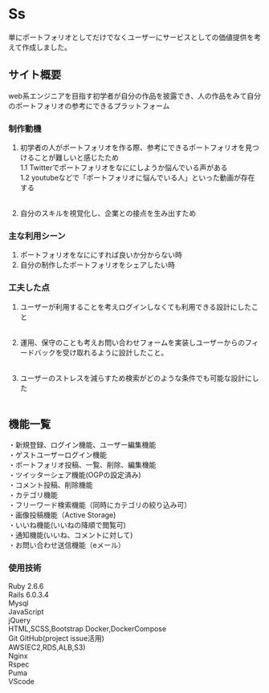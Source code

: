 # Ss
単にポートフォリオとしてだけでなくユーザーにサービスとしての価値提供を考えて作成しました。<br>

## サイト概要
web系エンジニアを目指す初学者が自分の作品を披露でき、人の作品をみて自分のポートフォリオの参考にできるプラットフォーム

### 制作動機
1. 初学者の人がポートフォリオを作る際、参考にできるポートフォリオを見つけることが難しいと感じたため<br>
    1.1 Twitterでポートフォリオをなににしようか悩んでいる声がある<br>
    1.2 youtubeなどで「ポートフォリオに悩んでいる人」といった動画が存在する<br><br>

2. 自分のスキルを視覚化し、企業との接点を生み出すため

### 主な利用シーン
1. ポートフォリオをなににすれば良いか分からない時<br>
2. 自分の制作したポートフォリオをシェアしたい時

### 工夫した点
1. ユーザーが利用することを考えログインしなくても利用できる設計にしたこと<br><br>

2. 運用、保守のことも考えお問い合わせフォームを実装しユーザーからのフィードバックを受け取れるように設計したこと。<br><br>

3. ユーザーのストレスを減らすため検索がどのような条件でも可能な設計にした<br><br>


## 機能一覧
・新規登録、ログイン機能、ユーザー編集機能<br>
・ゲストユーザーログイン機能<br>
・ポートフォリオ投稿、一覧、削除、編集機能<br>
・ツイッターシェア機能(OGPの設定済み)<br>
・コメント投稿、削除機能<br>
・カテゴリ機能<br>
・フリーワード検索機能（同時にカテゴリの絞り込み可）<br>
・画像投稿機能（Active Storage)<br>
・いいね機能(いいねの降順で閲覧可)<br>
・通知機能(いいね、コメントに対して)<br>
・お問い合わせ送信機能（eメール）<br>




### 使用技術
 Ruby 2.6.6<br>
 Rails 6.0.3.4<br>
 Mysql<br>
 JavaScript<br>
 jQuery<br>
 HTML,SCSS,Bootstrap
 Docker,DockerCompose<br>
 Git GitHub(project issue活用) <br>
 AWS(EC2,RDS,ALB,S3)<br>
 Nginx<br>
 Rspec<br>
 Puma<br>
 VScode<br>

